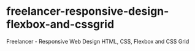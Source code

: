 # freelancer-responsive-design-flexbox-and-cssgrid
 Freelancer  - Responsive Web Design HTML, CSS, Flexbox and CSS Grid
